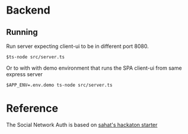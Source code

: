 # Backend

## Running
Run server expecting client-ui to be in different port 8080.
```
$ts-node src/server.ts
```
Or to with with demo environment that runs the SPA client-ui from same express server
```
$APP_ENV=.env.demo ts-node src/server.ts
```

# Reference
The Social Network Auth is based on [sahat's hackaton starter](https://github.com/sahat/hackathon-starter/) 